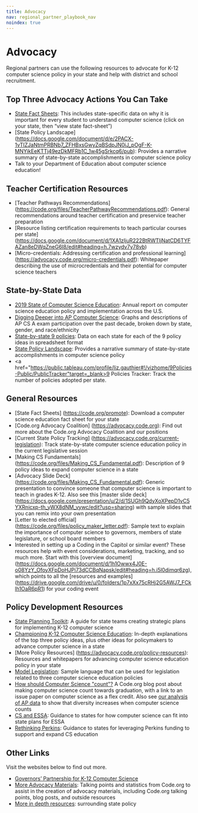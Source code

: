 ```yaml
---
title: Advocacy
nav: regional_partner_playbook_nav
noindex: true
---
```

<a id="top"></a>

# Advocacy

Regional partners can use the following resources to advocate for K-12 computer science policy in your state and help with district and school recruitment.

## Top Three Advocacy Actions You Can Take

- [State Fact Sheets](http://code.org/promote): This includes state-specific data on why it is important for every student to understand computer science (click on your state, then “view state fact-sheet”)
- [State Policy Landscape] (https://docs.google.com/document/d/e/2PACX-1vTIZJaNtmPRBNb7_ZFHBxsGwyZqBSdpJN0iJ_pOgF-K-MNYikEeKTTj49ezDkMFRb1C_1w45gSrkcq6/pub): Provides a narrative summary of state-by-state accomplishments in computer science policy
- Talk to your Department of Education about computer science education!

## Teacher Certification Resources

- [Teacher Pathways Recommendations] (https://code.org/files/TeacherPathwayRecommendations.pdf): General recommendations around teacher certification and preservice teacher preparation
- [Resource listing certification requirements to teach particular courses per state] (https://docs.google.com/document/d/1XA1zIjuR222BtRWTljNatCD6TYFAZan8eDWqZneG6I8/edit#heading=h.7wzydv7y78vb)
- [Micro-credentials: Addressing certification and professional learning] (https://advocacy.code.org/micro-credentials.pdf): Whitepaper describing the use of microcredentials and their potential for computer science teachers

## State-by-State Data

- [2019 State of Computer Science Education](https://advocacy.code.org/2019_state_of_cs.pdf): Annual report on computer science education policy and implementation across the U.S.
- [Digging Deeper into AP Computer Science](http://code.org/promote/ap): Graphs and descriptions of AP CS A exam participation over the past decade, broken down by state, gender, and race/ethnicity
- [State-by-state 9 policies](https://docs.google.com/spreadsheets/d/1YtTVcpQXoZz0IchihwGOihaCNeqCz2HyLwaXYpyb2SQ/pubhtml): Data on each state for each of the 9 policy ideas in spreadsheet format
- [State Policy Landscape](https://docs.google.com/document/d/e/2PACX-1vTIZJaNtmPRBNb7_ZFHBxsGwyZqBSdpJN0iJ_pOgF-K-MNYikEeKTTj49ezDkMFRb1C_1w45gSrkcq6/pub): Provides a narrative summary of state-by-state accomplishments in computer science policy
- <a href="https://public.tableau.com/profile/liz.gauthier#!/vizhome/9Policies-Public/PublicTracker"target=_blank>9 Policies Tracker:</a> Track the number of policies adopted per state.

## General Resources

- [State Fact Sheets] (https://code.org/promote): Download a computer science education fact sheet for your state
- [Code.org Advocacy Coalition] (https://advocacy.code.org): Find out more about the Code.org Advocacy Coalition and our positions
- [Current State Policy Tracking] (https://advocacy.code.org/current-legislation): Track state-by-state computer science education policy in the current legislative session
- [Making CS Fundamentals] (https://code.org/files/Making_CS_Fundamental.pdf): Description of 9 policy ideas to expand computer science in a state
- [Advocacy Slide Deck] (https://code.org/files/Making_CS_Fundamental.pdf): Generic presentation to convince someone that computer science is important to teach in grades K-12. Also see this [master slide deck] (https://docs.google.com/presentation/u/2/d/1SUGh9QdyXoXPepD1vC5YXRnicxp-th_yWX8dNM_vywc/edit?usp=sharing) with sample slides that you can remix into your own presentation
- [Letter to elected official] (https://code.org/files/policy_maker_letter.pdf): Sample text to explain the importance of computer science to governors, members of state legislature, or school board members
- Interested in setting up a Coding in the Capitol or similar event? These resources help with event considerations, marketing, tracking, and so much more. Start with this [overview document] (https://docs.google.com/document/d/1h1Owwx4J0E-o08YzY_OfoyXFpDoHJPi73dCCBqNapsk/edit#heading=h.i5l0dimqr6zg), which points to all the [resources and examples] (https://drive.google.com/drive/u/0/folders/1p7xXx75cRHj2G5AWJ7_FCklh1OaR6pR1) for your coding event

## Policy Development Resources

- [State Planning Toolkit](https://docs.google.com/document/d/13N843-BjK9JHXNWKFzJlxhpw7f6Y2pJF6tpV2aHM1HU/edit?usp=sharing): A guide for state teams creating strategic plans for implementing K-12 computer science
- [Championing K-12 Computer Science Education](http://media.wix.com/ugd/be22fe_c41ff338edaa4b6594764859b8657c51.pdf): In-depth explanations of the top three policy ideas, plus other ideas for policymakers to advance computer science in a state
- [More Policy Resources] (https://advocacy.code.org/policy-resources): Resources and whitepapers for advancing computer science education policy in your state
- [Model Legislation](https://docs.google.com/document/d/1TL70O0pxsiv-ilC6puSagG4JzLTrDc5UMKfzyBwUgNI/edit?usp=sharing): Sample language that can be used for legislation related to three computer science education policies
- [How should Computer Science "count"?](http://blog.code.org/post/154518222573/computer-science-really-is-computer-science) A Code.org blog post about making computer science count towards graduation, with a link to an issue paper on computer science as a flex credit. Also see [our analysis of AP data](https://medium.com/@codeorg/does-making-cs-count-make-a-difference-7ab5ca6b8407) to show that diversity increases when computer science counts
- [CS and ESSA](https://code.org/files/CS_and_ESSA.pdf): Guidance to states for how computer science can fit into state plans for ESSA
- [Rethinking Perkins](https://code.org/files/CS_and_ESSA.pdf): Guidance to states for leveraging Perkins funding to support and expand CS education

## Other Links
Visit the websites below to find out more.

- [Governors’ Partnership for K-12 Computer Science](http://governorsforcs.org)
- [More Advocacy Materials](https://code.org/promote/morestats): Talking points and statistics from Code.org to assist in the creation of advocacy materials, including Code.org talking points, blog posts, and outside resources
- [More in depth resources](https://advocacy.code.org/policy-resources): surrounding state policy 
